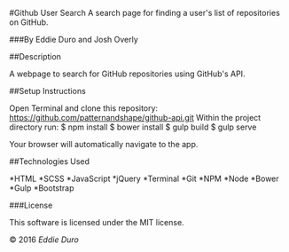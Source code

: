 #Github User Search
A search page for finding a user's list of repositories on GitHub.

###By Eddie Duro and Josh Overly

##Description

A webpage to search for GitHub repositories using GitHub's API.

##Setup Instructions

Open Terminal and clone this repository:
https://github.com/patternandshape/github-api.git
Within the project directory run:
$ npm install
$ bower install
$ gulp build
$ gulp serve

Your browser will automatically navigate to the app.

##Technologies Used

*HTML
*SCSS
*JavaScript
*jQuery
*Terminal
*Git
*NPM
*Node
*Bower
*Gulp
*Bootstrap

###License

This software is licensed under the MIT license.

© 2016 *Eddie Duro*
